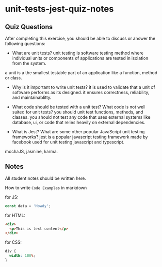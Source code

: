 # unit-tests-jest-quiz-notes

## Quiz Questions

After completing this exercise, you should be able to discuss or answer the following questions:

- What are unit tests?
  unit testing is software testing method where individual units or components of applications are tested in isolation from the system.

a unit is a the smallest testable part of an application like a function, method or class.

- Why is it important to write unit tests?
  it is used to validate that a unit of software performs as its designed. it ensures correctness, reliability, and maintainablitty.

- What code should be tested with a unit test? What code is not well suited for unit tests?
  you should unit test functions, methods, and classes.
  you should not test any code that uses external systems like database, ui, or code that relies heavily on external dependencies.

- What is Jest? What are some other popular JavaScript unit testing frameworks?
  jest is a popular javascript testing framework made by facebook used for unit testing javascript and typescript.

mochaJS, jasmine, karma.

## Notes

All student notes should be written here.

How to write `Code Examples` in markdown

for JS:

```js
const data = 'Howdy';
```

for HTML:

```html
<div>
  <p>This is text content</p>
</div>
```

for CSS:

```css
div {
  width: 100%;
}
```
